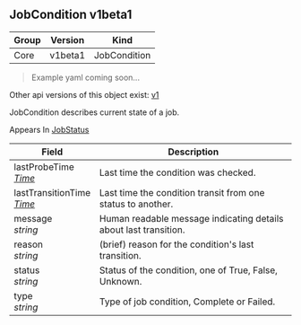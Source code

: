 ## JobCondition v1beta1

Group        | Version     | Kind
------------ | ---------- | -----------
Core | v1beta1 | JobCondition

> Example yaml coming soon...

<aside class="notice">Other api versions of this object exist: <a href="#jobcondition-v1">v1</a> </aside>

JobCondition describes current state of a job.

<aside class="notice">
Appears In  <a href="#jobstatus-v1beta1">JobStatus</a> </aside>

Field        | Description
------------ | -----------
lastProbeTime <br /> *[Time](#time-unversioned)* | Last time the condition was checked.
lastTransitionTime <br /> *[Time](#time-unversioned)* | Last time the condition transit from one status to another.
message <br /> *string* | Human readable message indicating details about last transition.
reason <br /> *string* | (brief) reason for the condition's last transition.
status <br /> *string* | Status of the condition, one of True, False, Unknown.
type <br /> *string* | Type of job condition, Complete or Failed.

